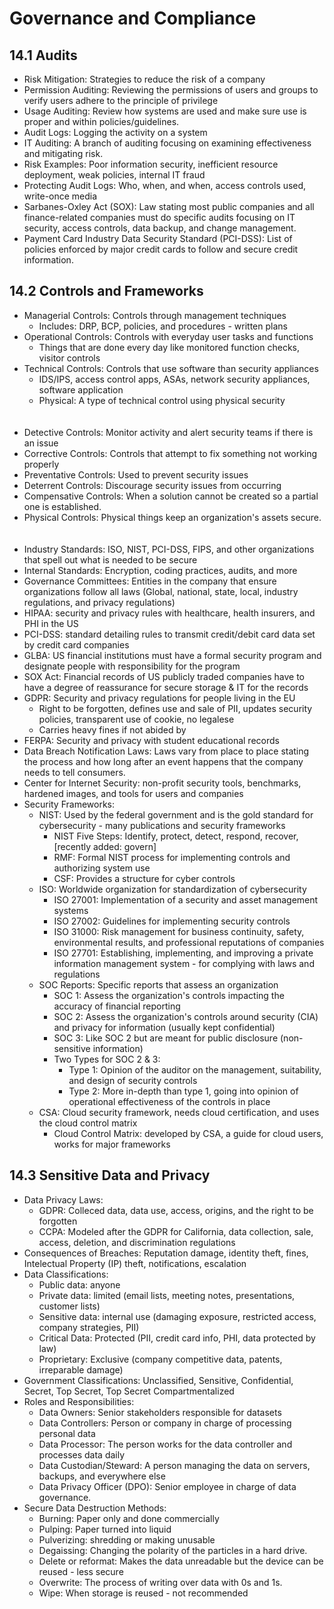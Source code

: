 # Governance and Compliance
## 14.1 Audits
* Risk Mitigation: Strategies to reduce the risk of a company
* Permission Auditing: Reviewing the permissions of users and groups to verify users adhere to the principle of privilege
* Usage Auditing: Review how systems are used and make sure use is proper and within policies/guidelines.
* Audit Logs: Logging the activity on a system
* IT Auditing: A branch of auditing focusing on examining effectiveness and mitigating risk.
* Risk Examples: Poor information security, inefficient resource deployment, weak policies, internal IT fraud
* Protecting Audit Logs: Who, when, and when, access controls used, write-once media
* Sarbanes-Oxley Act (SOX): Law stating most public companies and all finance-related companies must do specific audits focusing on IT security, access controls, data backup, and change management.
* Payment Card Industry Data Security Standard (PCI-DSS): List of policies enforced by major credit cards to follow and secure credit information.

## 14.2 Controls and Frameworks
* Managerial Controls: Controls through management techniques
  * Includes: DRP, BCP, policies, and procedures - written plans
* Operational Controls: Controls with everyday user tasks and functions
  * Things that are done every day like monitored function checks, visitor controls
* Technical Controls: Controls that use software than security appliances
  * IDS/IPS, access control apps, ASAs, network security appliances, software application
  * Physical: A type of technical control using physical security
</br></br></br>
* Detective Controls: Monitor activity and alert security teams if there is an issue
* Corrective Controls: Controls that attempt to fix something not working properly
* Preventative Controls: Used to prevent security issues
* Deterrent Controls: Discourage security issues from occurring
* Compensative Controls: When a solution cannot be created so a partial one is established.
* Physical Controls: Physical things keep an organization's assets secure.
</br></br></br>
* Industry Standards: ISO, NIST, PCI-DSS, FIPS, and other organizations that spell out what is needed to be secure
* Internal Standards: Encryption, coding practices, audits, and more
* Governance Committees: Entities in the company that ensure organizations follow all laws (Global, national, state, local, industry regulations, and privacy regulations)
* HIPAA: security and privacy rules with healthcare, health insurers, and PHI in the US
* PCI-DSS: standard detailing rules to transmit credit/debit card data set by credit card companies
* GLBA: US financial institutions must have a formal security program and designate people with responsibility for the program
* SOX Act: Financial records of US publicly traded companies have to have a degree of reassurance for secure storage & IT for the records
* GDPR: Security and privacy regulations for people living in the EU
  * Right to be forgotten, defines use and sale of PII, updates security policies, transparent use of cookie, no legalese
  * Carries heavy fines if not abided by
* FERPA: Security and privacy with student educational records
* Data Breach Notification Laws: Laws vary from place to place stating the process and how long after an event happens that the company needs to tell consumers.
* Center for Internet Security: non-profit security tools, benchmarks, hardened images, and tools for users and companies
* Security Frameworks:
  * NIST: Used by the federal government and is the gold standard for cybersecurity - many publications and security frameworks
    * NIST Five Steps: Identify, protect, detect, respond, recover, [recently added: govern]
    * RMF: Formal NIST process for implementing controls and authorizing system use
    * CSF: Provides a structure for cyber controls
  * ISO: Worldwide organization for standardization of cybersecurity
    * ISO 27001: Implementation of a security and asset management systems
    * ISO 27002: Guidelines for implementing security controls
    * ISO 31000: Risk management for business continuity, safety, environmental results, and professional reputations of companies
    * ISO 27701: Establishing, implementing, and improving a private information management system - for complying with laws and regulations
  * SOC Reports: Specific reports that assess an organization
    * SOC 1: Assess the organization's controls impacting the accuracy of financial reporting
    * SOC 2: Assess the organization's controls around security (CIA) and privacy for information (usually kept confidential)
    * SOC 3: Like SOC 2 but are meant for public disclosure (non-sensitive information)
    * Two Types for SOC 2 & 3:
      * Type 1: Opinion of the auditor on the management, suitability, and design of security controls
      * Type 2: More in-depth than type 1, going into opinion of operational effectiveness of the controls in place
  * CSA: Cloud security framework, needs cloud certification, and uses the cloud control matrix
    * Cloud Control Matrix: developed by CSA, a guide for cloud users, works for major frameworks
   
## 14.3 Sensitive Data and Privacy
* Data Privacy Laws:
  * GDPR: Colleced data, data use, access, origins, and the right to be forgotten
  * CCPA: Modeled after the GDPR for California, data collection, sale, access, deletion, and discrimination regulations
* Consequences of Breaches: Reputation damage, identity theft, fines, Intelectual Property (IP) theft, notifications, escalation
* Data Classifications:
  * Public data: anyone
  * Private data: limited (email lists, meeting notes, presentations, customer lists)
  * Sensitive data: internal use (damaging exposure, restricted access, company strategies, PII)
  * Critical Data: Protected (PII, credit card info, PHI, data protected by law)
  * Proprietary: Exclusive (company competitive data, patents, irreparable damage)
* Government Classifications: Unclassified, Sensitive, Confidential, Secret, Top Secret, Top Secret Compartmentalized
* Roles and Responsibilities:
  * Data Owners: Senior stakeholders responsible for datasets
  * Data Controllers: Person or company in charge of processing personal data
  * Data Processor: The person works for the data controller and processes data daily
  * Data Custodian/Steward: A person managing the data on servers, backups, and everywhere else
  * Data Privacy Officer (DPO): Senior employee in charge of data governance.
* Secure Data Destruction Methods:
  * Burning: Paper only and done commercially
  * Pulping: Paper turned into liquid
  * Pulverizing: shredding or making unusable
  * Degaissing: Changing the polarity of the particles in a hard drive.
  * Delete or reformat: Makes the data unreadable but the device can be reused - less secure
  * Overwrite: The process of writing over data with 0s and 1s.
  * Wipe: When storage is reused - not recommended
